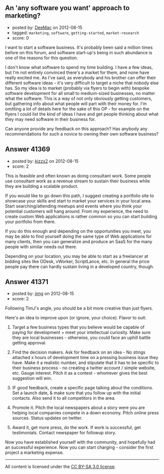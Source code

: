 ## An 'any software you want' approach to marketing?

- posted by: [DeeMac](https://stackexchange.com/users/-1/19254-deemac) on 2012-08-15
- tagged: `marketing`, `software`, `getting-started`, `market-research`
- score: 0

I want to start a software business. It's probably been said a million times before on this forum, and software start-up's being in such abundance is one of the reasons for this question.

I don't know what software to spend my time building. I have a few ideas, but I'm not entirely convinced there's a market for them, and none have really excited me. As I've said, as everybody and his brother can offer their different software ideas - it's very difficult to target a niche that nobody else has. So my idea is to market (probably via flyers to begin with) bespoke software development for all small to medium-sized businesses, no matter what the software. This is a way of not only obviously getting customers, but gathering info about what people will part with their money for. I'm omitting a lot of details here for the sake of this OP - for example on the flyers I could list the kind of ideas I have and get people thinking about what they may need software in their business for.

Can anyone provide any feedback on this approach?
Has anybody any recommendations for such a novice to owning their own software business?


## Answer 41369

- posted by: [kizzx2](https://stackexchange.com/users/-1/4628-kizzx2) on 2012-08-15
- score: 2

This is feasible and often known as doing consultant work. Some people use consultant work as a revenue stream to sustain their business while they are building a scalable product.

If you would like to go down this path, I suggest creating a portfolio site to showcase your skills and start to market your services in your local area. Start searching/attending meetups and events where you think your potential customers will hang around. From my experience, the need to create custom Web applications is rather common so you can start building your portfolio from there.

If you do this enough and depending on the opportunities you meet, you may be able to find yourself doing the same type of Web applications for many clients, then you can generalize and produce an SaaS for the many people with similar needs out there.

Depending on your location, you may be able to start as a freelancer at bidding sites like ODesk, vWorker, ScriptLance, etc. In general the price people pay there can hardly sustain living in a developed country, though.



## Answer 41371

- posted by: [jimg](https://stackexchange.com/users/-1/2380-jimg) on 2012-08-15
- score: 2

Following TimJ's angle, you should be a bit more creative than just flyers.

Here's an idea to improve upon (or ignore, your choice). Flavor to suit:  

1) Target a few business types that you believe would be capable of paying for development + meet your intellectual curiosity. Make sure they are local businesses - otherwise, you could face an uphill battle getting approval.  

2) Find the decision makers. Ask for feedback on an idea - No stings attached x hours of development time on a pressing business issue they have.  Make it a realistic number, and stipulate that it has to be specific to their business process - no creating a twitter account / simple website, etc. Gauge interest. Pitch it as a contest - whomever gives the best suggestion will win. 

3) IF good feedback, create a specific page talking about the conditions. Set a launch date, & make sure that you follow up with the initial contacts. Also send it to all competitors in the area.  

4) Promote it.  Pitch the local newspapers about a story were you are helping local companies compete in a down economy.  Pitch online press sources.  Status updates on twitter. 

5) Award it, get more press, do the work. If work is successful, get testimonials.  Contact newspaper for followup story.

Now you have established yourself with the community, and hopefully had an successful experience. Now you can start charging - consider the first project a marketing expense. 




---

All content is licensed under the [CC BY-SA 3.0 license](https://creativecommons.org/licenses/by-sa/3.0/).
